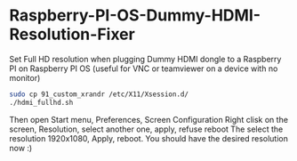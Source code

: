 # Raspberry-PI-OS-Dummy-HDMI-Resolution-Fixer
Set Full HD resolution when plugging Dummy HDMI dongle to a Raspberry PI on Raspberry PI OS (useful for VNC or teamviewer on a device with no monitor)

````sh
sudo cp 91_custom_xrandr /etc/X11/Xsession.d/
./hdmi_fullhd.sh
````

Then open Start menu, Preferences, Screen Configuration
Right clisk on the screen, Resolution, select another one, apply, refuse reboot
The select the resolution 1920x1080, Apply, reboot.
You should have the desired resolution now :)
